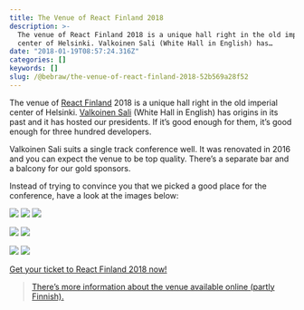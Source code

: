 ```yaml
---
title: The Venue of React Finland 2018
description: >-
  The venue of React Finland 2018 is a unique hall right in the old imperial
  center of Helsinki. Valkoinen Sali (White Hall in English) has…
date: "2018-01-19T08:57:24.316Z"
categories: []
keywords: []
slug: /@bebraw/the-venue-of-react-finland-2018-52b569a28f52
---
```


The venue of [React Finland](https://react-finland.fi/) 2018 is a unique hall right in the old imperial center of Helsinki. [Valkoinen Sali](http://www.valkoinensali.com/) (White Hall in English) has origins in its past and it has hosted our presidents. If it’s good enough for them, it’s good enough for three hundred developers.

Valkoinen Sali suits a single track conference well. It was renovated in 2016 and you can expect the venue to be top quality. There’s a separate bar and a balcony for our gold sponsors.

Instead of trying to convince you that we picked a good place for the conference, have a look at the images below:

![](img/1__jY____92Cpeeo9Upq__Ndfxqw.jpeg)
![](img/1__kYSoRt1kc3T__LYDbKJv38w.jpeg)
![](img/1__l15YQ8__90epBFllRRkrBQQ.jpeg)

![](img/1__HwGJxXZnlIZV__7U3__7__Rbw.jpeg)
![](img/1__WU4dl6aTo3eoGSd__Y__vSBw.jpeg)

![](img/1__ZY1fj4t__vGNDvfZcQ8Ux7g.jpeg)
![](img/1__KxBzevFzSqtWbaHc__HOQ1g.jpeg)

[Get your ticket to React Finland 2018 now!](https://ti.to/react-finland/2018)

> [There’s more information about the venue available online (partly Finnish).](https://venuu.fi/en/venues/valkoinen-sali-helsinki)
